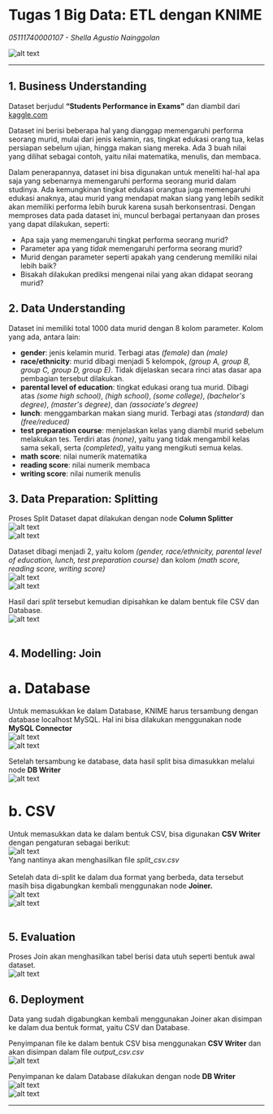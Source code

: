 # Tugas 1 Big Data: ETL dengan KNIME
*05111740000107 - Shella Agustio Nainggolan* <br>

![alt text](https://github.com/shellaagn/Big-Data-ETL-dengan-KNIME/blob/master/img/workflow.JPG "workflow")
***
## 1. Business Understanding <br>
   Dataset berjudul **“Students Performance in Exams”** dan diambil dari [kaggle.com](https://www.kaggle.com/spscientist/students-performance-in-exams/data#) <br>
   
   Dataset ini berisi beberapa hal yang dianggap memengaruhi performa seorang murid, mulai dari jenis kelamin, ras, tingkat edukasi orang tua, kelas persiapan sebelum ujian, hingga makan siang mereka. Ada 3 buah nilai yang dilihat sebagai contoh, yaitu nilai matematika, menulis, dan membaca.
   
   Dalam penerapannya, dataset ini bisa digunakan untuk meneliti hal-hal apa saja yang sebenarnya memengaruhi performa seorang murid dalam studinya. Ada kemungkinan tingkat edukasi orangtua juga memengaruhi edukasi anaknya, atau murid yang mendapat makan siang yang lebih sedikit akan memiliki performa lebih buruk karena susah berkonsentrasi. Dengan memproses data pada dataset ini, muncul berbagai pertanyaan dan proses yang dapat dilakukan, seperti:
   - Apa saja yang memengaruhi tingkat performa seorang murid?
   - Parameter apa yang *tidak* memengaruhi performa seorang murid?
   - Murid dengan parameter seperti apakah yang cenderung memiliki nilai lebih baik?
   - Bisakah dilakukan prediksi mengenai nilai yang akan didapat seorang murid?
   <a/><br>
## 2. Data Understanding <br>
   Dataset ini memiliki total 1000 data murid dengan 8 kolom parameter.
   Kolom yang ada, antara lain: 
   - **gender**: jenis kelamin murid. Terbagi atas *(female)* dan *(male)*
   - **race/ethnicity**: murid dibagi menjadi 5 kelompok, *(group A, group B, group C, group D, group E)*. Tidak dijelaskan secara rinci atas dasar apa pembagian tersebut dilakukan.
   - **parental level of education**: tingkat edukasi orang tua murid. Dibagi atas *(some high school)*, *(high school)*, *(some college)*, *(bachelor's degree)*, *(master's degree)*, dan *(associate's degree)*
   - **lunch**: menggambarkan makan siang murid. Terbagi atas *(standard)* dan *(free/reduced)*
   - **test preparation course**: menjelaskan kelas yang diambil murid sebelum melakukan tes. Terdiri atas *(none)*, yaitu yang tidak mengambil kelas sama sekali, serta *(completed)*, yaitu yang mengikuti semua kelas.
   - **math score**: nilai numerik matematika
   - **reading score**: nilai numerik membaca
   - **writing score**: nilai numerik menulis
  <a/><br>
## 3. Data Preparation: Splitting<br>
  Proses Split Dataset dapat dilakukan dengan node **Column Splitter** <br>
  ![alt text](https://github.com/shellaagn/Big-Data-ETL-dengan-KNIME/blob/master/img/split-file1.JPG "split file") <br>
  ![alt text](https://github.com/shellaagn/Big-Data-ETL-dengan-KNIME/blob/master/img/column-split.JPG "column splitter") <br>
  
  Dataset dibagi menjadi 2, yaitu kolom *(gender, race/ethnicity, parental level of education, lunch, test preparation course)* dan kolom *(math score, reading score, writing score)* <br>
  ![alt text](https://github.com/shellaagn/Big-Data-ETL-dengan-KNIME/blob/master/img/split-top.JPG "split top") <br>
  ![alt text](https://github.com/shellaagn/Big-Data-ETL-dengan-KNIME/blob/master/img/split-bottom.JPG "split bottom") <br>
  
  Hasil dari *split* tersebut kemudian dipisahkan ke dalam bentuk file CSV dan Database. <br>
  ![alt text](https://github.com/shellaagn/Big-Data-ETL-dengan-KNIME/blob/master/img/split-file2.JPG "split file") <br>
  <br>
## 4. Modelling: Join<br>  
  # a. Database
  Untuk memasukkan ke dalam Database, KNIME harus tersambung dengan database localhost MySQL. Hal ini bisa dilakukan menggunakan node **MySQL Connector** <br>
  ![alt text](https://github.com/shellaagn/Big-Data-ETL-dengan-KNIME/blob/master/img/connect-to-database.JPG "connect to database") <br>
  ![alt text](https://github.com/shellaagn/Big-Data-ETL-dengan-KNIME/blob/master/img/db-connection.JPG "connect to database") <br>
  
  Setelah tersambung ke database, data hasil split bisa dimasukkan melalui node **DB Writer**<br>
  ![alt text](https://github.com/shellaagn/Big-Data-ETL-dengan-KNIME/blob/master/img/write-split-to-db.JPG "db writer") <br>
  
  # b. CSV
  Untuk memasukkan data ke dalam bentuk CSV, bisa digunakan **CSV Writer** dengan pengaturan sebagai berikut: <br>
  ![alt text](https://github.com/shellaagn/Big-Data-ETL-dengan-KNIME/blob/master/img/split-csv.JPG "csv writer") <br>
  Yang nantinya akan menghasilkan file *split_csv.csv* <br>
  <br>
  Setelah data di-split ke dalam dua format yang berbeda, data tersebut masih bisa digabungkan kembali menggunakan node **Joiner.** <br>
  ![alt text](https://github.com/shellaagn/Big-Data-ETL-dengan-KNIME/blob/master/img/join-file.JPG "joiner") <br>
  ![alt text](https://github.com/shellaagn/Big-Data-ETL-dengan-KNIME/blob/master/img/join-config.JPG "joiner") <br>
  <br>
## 5. Evaluation<br>
   Proses Join akan menghasilkan tabel berisi data utuh seperti bentuk awal dataset. <br>
  ![alt text](https://github.com/shellaagn/Big-Data-ETL-dengan-KNIME/blob/master/img/joined-table.JPG "joiner") <br>

## 6. Deployment<br>
  Data yang sudah digabungkan kembali menggunakan Joiner akan disimpan ke dalam dua bentuk format, yaitu CSV dan Database. <br>
  
  Penyimpanan file ke dalam bentuk CSV bisa menggunakan **CSV Writer** dan akan disimpan dalam file *output_csv.csv* <br>
  ![alt text](https://github.com/shellaagn/Big-Data-ETL-dengan-KNIME/blob/master/img/write-end-csv.JPG "csv") <br>
  
  Penyimpanan ke dalam Database dilakukan dengan node **DB Writer**
  ![alt text](https://github.com/shellaagn/Big-Data-ETL-dengan-KNIME/blob/master/img/write-end-db.JPG "db") <br>
  ![alt text](https://github.com/shellaagn/Big-Data-ETL-dengan-KNIME/blob/master/img/write-end-db-res.JPG "db") <br>
  
***


